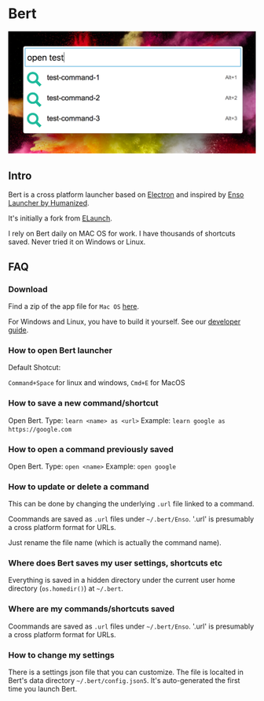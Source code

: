 # Bert

![](screenshots/open-test.png)

## Intro

Bert is a cross platform launcher based on [Electron](https://github.com/electron/electron) and inspired by [Enso Launcher by Humanized](https://www.reddit.com/r/answers/comments/2dw0n2/what_happened_to_humanized_especially_their/).

It's initially a fork from [ELaunch](https://github.com/zaaack/ELaunch).

I rely on Bert daily on MAC OS for work. I have thousands of shortcuts saved.
Never tried it on Windows or Linux.

## FAQ

### Download

Find a zip of the app file for `Mac OS` [here](https://github.com/andrewde/Bert/releases/tag/v1.0).

For Windows and Linux, you have to build it yourself.
See our [developer guide](Development.md).

### How to open Bert launcher

Default Shotcut:

`Command+Space` for linux and windows, `Cmd+E` for MacOS

### How to save a new command/shortcut

Open Bert.
Type: `learn <name> as <url>`
Example: `learn google as https://google.com`

### How to open a command previously saved

Open Bert.
Type: `open <name>`
Example: `open google`

### How to update or delete a command

This can be done by changing the underlying `.url` file linked to a command.

Coommands are saved as `.url` files under `~/.bert/Enso`.
'.url' is presumably a cross platform format for URLs.

Just rename the file name (which is actually the command name).

### Where does Bert saves my user settings, shortcuts etc

Everything is saved in a hidden directory under the current user home directory (`os.homedir()`) at `~/.bert`.

### Where are my commands/shortcuts saved

Coommands are saved as `.url` files under `~/.bert/Enso`.
'.url' is presumably a cross platform format for URLs.

### How to change my settings

There is a settings json file that you can customize.
The file is localted in Bert's data directory `~/.bert/config.json5`.
It's auto-generated the first time you launch Bert.
